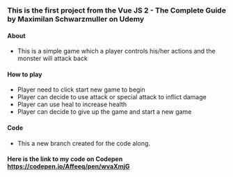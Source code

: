### This is the first project from the Vue JS 2 - The Complete Guide by Maximilan Schwarzmuller on Udemy

#### About
* This is a simple game which a player controls his/her actions and the monster will attack back

#### How to play
* Player need to click start new game to begin
* Player can decide to use attack or special attack to inflict damage
* Player can use heal to increase health
* Player can decide to give up the game and start a new game

#### Code
* This a new branch created for the code along. 


#### Here is the link to my code on Codepen https://codepen.io/Affeeq/pen/wvaXmjG